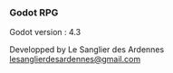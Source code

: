 ### Godot RPG

Godot version : 4.3  
  
Developped by Le Sanglier des Ardennes <lesanglierdesardennes@gmail.com>

